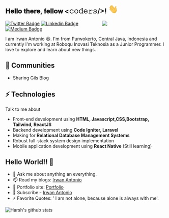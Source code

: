 <h2> 𝐇𝐞𝐥𝐥𝐨 𝐭𝐡𝐞𝐫𝐞, 𝐟𝐞𝐥𝐥𝐨𝐰 <𝚌𝚘𝚍𝚎𝚛𝚜/>! <img src="https://raw.githubusercontent.com/ABSphreak/ABSphreak/master/gifs/Hi.gif" width="30px"></h2>

<img align='right' src='https://user-images.githubusercontent.com/5713670/87202985-820dcb80-c2b6-11ea-9f56-7ec461c497c3.gif' width='200"'>

[![Twitter Badge](https://img.shields.io/badge/-@hjkwz-1ca0f1?style=flat-square&labelColor=1ca0f1&logo=twitter&logoColor=white&link=https://twitter.com/hjwkz)](https://twitter.com/Harshkhatri24) [![Linkedin Badge](https://img.shields.io/badge/-Irwan_Antonio-blue?style=flat-square&logo=Linkedin&logoColor=white&link=https://www.linkedin.com/in/irwan-antonio/)](https://www.linkedin.com/in/irwan-antonio/) [![Medium Badge](https://img.shields.io/badge/-@irwanantonio-03a57a?style=flat-square&labelColor=000&logo=Medium&link=https://medium.com/@irwanantonio/)](https://medium.com/@irwanantonio)

I am Irwan Antonio 😃. I'm from Purwokerto, Central Java, Indonesia and currently I'm working at Roboqu Inovasi Teknosia as a Junior Programmer. I love to explore and learn about new things.
## 👯 Communities
* Sharing Gils Blog
## ⚡ Technologies
Talk to me about
- Front-end development using **HTML, Javascript,CSS,Bootstrap, Tailwind, ReactJS**
- Backend development using **Code Igniter, Laravel**
- Making for **Relational Database Management Systems**
- Robust full-stack system design implementation
- Mobile application development using **React Native** (Still learning)
## Hello World!! 🤔
- 💬 Ask me about anything an everything.
- 📫 Read my blogs: [Irwan Antonio](https://medium.com/@irwanantonio)
- 🎯 Portfolio site: [Portfolio](https://ir001.github.io)
- 🔔 Subscribe:- [Irwan Antonio](https://www.youtube.com/channel/UCDibJa5wDSEHgV6QlvCDKog)
- ⚡ Favorite Quotes: '
I am not alone, because alone is always with me'.

![Harsh's github stats](https://github-readme-stats.vercel.app/api?username=ir001&hide=["issues"]&show_icons=true)
